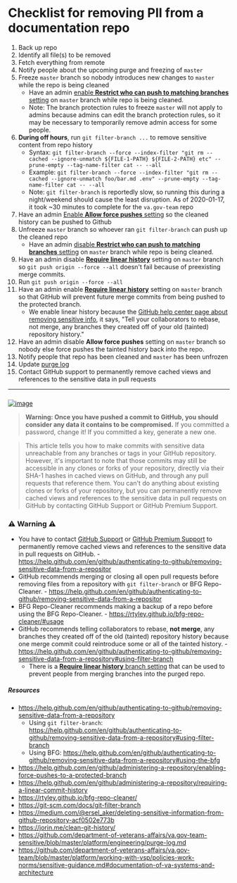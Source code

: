 # Checklist for removing PII from a documentation repo
1. Back up repo
1. Identify all file(s) to be removed
1. Fetch everything from remote
1. Notify people about the upcoming purge and freezing of `master`
1. Freeze `master` branch so nobody introduces new changes to `master` while the repo is being cleaned
   * Have an admin [enable **Restrict who can push to matching branches** setting](https://help.github.com/en/github/administering-a-repository/enabling-branch-restrictions) on `master` branch while repo is being cleaned.
   * Note: The branch protection rules to freeze `master` will not apply to admins because admins can edit the branch protection rules, so it may be necessary to temporarily remove admin access for some people. 
1. **During off hours**, run `git filter-branch ...` to remove sensitive content from repo history
   * Syntax: `git filter-branch --force --index-filter "git rm --cached --ignore-unmatch ${FILE-1-PATH} ${FILE-2-PATH} etc" --prune-empty --tag-name-filter cat -- --all`
   * Example: `git filter-branch --force --index-filter "git rm --cached --ignore-unmatch foo/bar.md .env" --prune-empty --tag-name-filter cat -- --all`
   * Note: `git filter-branch` is reportedly slow, so running this during a night/weekend should cause the least disruption. As of 2020-01-17, it took ~30 minutes to complete for the `va.gov-team` repo
1. Have an admin [Enable **Allow force pushes** setting](https://help.github.com/en/github/administering-a-repository/enabling-force-pushes-to-a-protected-branch) so the cleaned history can be pushed to Github
1. Unfreeze `master` branch so whoever ran `git filter-branch` can push up the cleaned repo
   * Have an admin [disable **Restrict who can push to matching branches** setting](https://help.github.com/en/github/administering-a-repository/enabling-branch-restrictions) on `master` branch while repo is being cleaned.
1. Have an admin disable [**Require linear history**](https://help.github.com/en/github/administering-a-repository/requiring-a-linear-commit-history) setting on `master` branch so `git push origin --force --all` doesn't fail because of preexisting merge commits. 
1. Run `git push origin --force --all` 
1. Have an admin enable [**Require linear history**](https://help.github.com/en/github/administering-a-repository/requiring-a-linear-commit-history) setting on `master` branch so that GitHub will prevent future merge commits from being pushed to the protected branch. 
   * We enable linear history because the [GitHub help center page about removing sensitive info](https://help.github.com/en/github/authenticating-to-github/removing-sensitive-data-from-a-repository), it says, "Tell your collaborators to rebase, not merge, any branches they created off of your old (tainted) repository history."
1. Have an admin disable **Allow force pushes** setting on `master` branch so nobody else force pushes the tainted history back into the repo.
1. Notify people that repo has been cleaned and `master` has been unfrozen
1. Update [purge log](https://github.com/department-of-veterans-affairs/va.gov-team-sensitive/blob/master/platform/engineering/purge-log.md)
1. Contact GitHub support to permanently remove cached views and references to the sensitive data in pull requests

___

### 

[![image](https://user-images.githubusercontent.com/6130520/71724766-1c1c2500-2df7-11ea-805d-c0be983a0596.png)](https://help.github.com/en/github/authenticating-to-github/removing-sensitive-data-from-a-repository)
>**Warning: Once you have pushed a commit to GitHub, you should consider any data it contains to be compromised.** If you committed a password, change it! If you committed a key, generate a new one.

>This article tells you how to make commits with sensitive data unreachable from any branches or tags in your GitHub repository. However, it's important to note that those commits may still be accessible in any clones or forks of your repository, directly via their SHA-1 hashes in cached views on GitHub, and through any pull requests that reference them. You can't do anything about existing clones or forks of your repository, but you can permanently remove cached views and references to the sensitive data in pull requests on GitHub by contacting GitHub Support or GitHub Premium Support.


### :warning: Warning :warning:
* You have to contact [GitHub Support](https://support.github.com/contact) or [GitHub Premium Support](https://enterprise.githubsupport.com/hc/en-us) to permanently remove cached views and references to the sensitive data in pull requests on GitHub. - https://help.github.com/en/github/authenticating-to-github/removing-sensitive-data-from-a-repositor
* GitHub recommends merging or closing all open pull requests before removing files from a repository with `git filter-branch` or BFG Repo-Cleaner. - https://help.github.com/en/github/authenticating-to-github/removing-sensitive-data-from-a-repositor
* BFG Repo-Cleaner recommends making a backup of a repo before using the BFG Repo-Cleaner. - https://rtyley.github.io/bfg-repo-cleaner/#usage
* GitHub recommends telling collaborators to rebase, **not merge**, any branches they created off of the old (tainted) repository history because one merge commit could reintroduce some or all of the tainted history. - https://help.github.com/en/github/authenticating-to-github/removing-sensitive-data-from-a-repository#using-filter-branch
  * There is a [**Require linear history** branch setting](https://help.github.com/en/github/administering-a-repository/requiring-a-linear-commit-history) that can be used to prevent people from merging branches into the purged repo. 


##### Resources
* https://help.github.com/en/github/authenticating-to-github/removing-sensitive-data-from-a-repository
  * Using `git filter-branch`: https://help.github.com/en/github/authenticating-to-github/removing-sensitive-data-from-a-repository#using-filter-branch
  * Using BFG: https://help.github.com/en/github/authenticating-to-github/removing-sensitive-data-from-a-repository#using-the-bfg
* https://help.github.com/en/github/administering-a-repository/enabling-force-pushes-to-a-protected-branch
* https://help.github.com/en/github/administering-a-repository/requiring-a-linear-commit-history
* https://rtyley.github.io/bfg-repo-cleaner/
* https://git-scm.com/docs/git-filter-branch
* https://medium.com/@ersel_aker/deleting-sensitive-information-from-github-repository-acf0502e773b
* https://jorin.me/clean-git-history/
* https://github.com/department-of-veterans-affairs/va.gov-team-sensitive/blob/master/platform/engineering/purge-log.md
* https://github.com/department-of-veterans-affairs/va.gov-team/blob/master/platform/working-with-vsp/policies-work-norms/sensitive-guidance.md#documentation-of-va-systems-and-architecture
